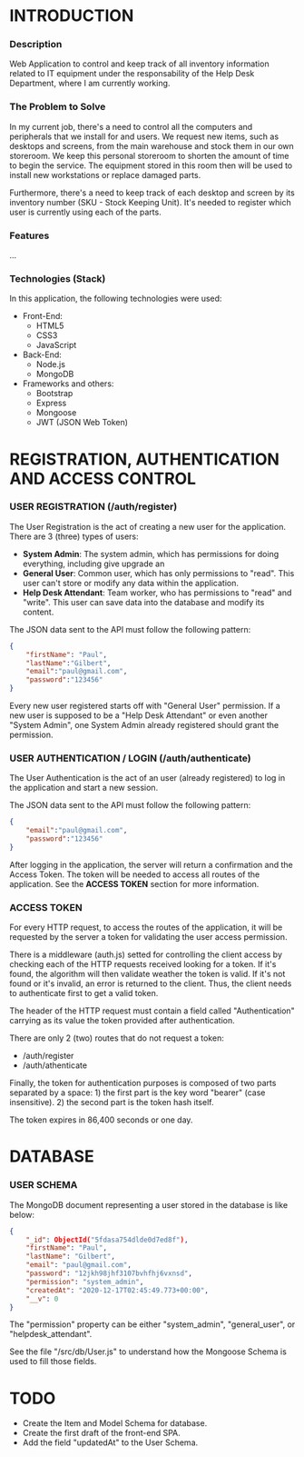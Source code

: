 # INTRODUCTION

### Description
Web Application to control and keep track of all inventory information related to IT equipment under the responsability of the Help Desk Department, where I am currently working.

### The Problem to Solve
In my current job, there's a need to control all the computers and peripherals that we install for and users.
We request new items, such as desktops and screens, from the main warehouse and stock them in our own storeroom. We keep this personal storeroom to shorten the amount of time to begin the service. The equipment stored in this room then will be used to install new workstations or replace damaged parts.

Furthermore, there's a need to keep track of each desktop and screen by its inventory number (SKU - Stock Keeping Unit). It's needed to register which user is currently using each of the parts.

### Features
...

### Technologies (Stack)
In this application, the following technologies were used:
* Front-End:
	* HTML5
	* CSS3
	* JavaScript
* Back-End:
	* Node.js
	* MongoDB
* Frameworks and others:
	* Bootstrap
	* Express
	* Mongoose
	* JWT (JSON Web Token)




# REGISTRATION, AUTHENTICATION AND ACCESS CONTROL

### USER REGISTRATION (/auth/register)
The User Registration is the act of creating a new user for the application. There are 3 (three) types of users:
* **System Admin**: The system admin, which has permissions for doing everything, including give upgrade an
* **General User**: Common user, which has only permissions to "read". This user can't store or modify any data within the application.
* **Help Desk Attendant**: Team worker, who has permissions to "read" and "write". This user can save data into the database and modify its content.

The JSON data sent to the API must follow the following pattern:
```JSON
{
	"firstName": "Paul",
	"lastName":"Gilbert",
	"email":"paul@gmail.com",
	"password":"123456"
}
```
Every new user registered starts off with "General User" permission. If a new user is supposed to be a "Help Desk Attendant" or even another "System Admin", one System Admin already registered should grant the permission.


### USER AUTHENTICATION / LOGIN (/auth/authenticate)
The User Authentication is the act of an user (already registered) to log in the application and start a new session.

The JSON data sent to the API must follow the following pattern:
```JSON
{
	"email":"paul@gmail.com",
	"password":"123456"
}
```
After logging in the application, the server will return a confirmation and the Access Token. The token will be needed to access all routes of the application.
See the **ACCESS TOKEN** section for more information.


### ACCESS TOKEN
For every HTTP request, to access the routes of the application, it will be requested by the server a token for validating the user access permission.

There is a middleware (auth.js) setted for controlling the client access by checking each of the HTTP requests received looking for a token. If it's found, the algorithm will then validate weather the token is valid. If it's not found or it's invalid, an error is returned to the client. Thus, the client needs to authenticate first to get a valid token.

The header of the HTTP request must contain a field called "Authentication" carrying as its value the token provided after authentication.

There are only 2 (two) routes that do not request a token:
* /auth/register
* /auth/athenticate

Finally, the token for authentication purposes is composed of two parts separated by a space: 
     1) the first part is the key word "bearer" (case insensitive).
     2) the second part is the token hash itself.

The token expires in 86,400 seconds or one day.





# DATABASE

### USER SCHEMA
The MongoDB document representing a user stored in the database is like below:
```JSON
{
	"_id": ObjectId("5fdasa754dlde0d7ed8f"),
	"firstName": "Paul",
	"lastName": "Gilbert",
	"email": "paul@gmail.com",
	"password": "12jkh98jhf3107bvhfhj6vxnsd",
	"permission": "system_admin",
	"createdAt": "2020-12-17T02:45:49.773+00:00",
	"__v": 0
}
```
The "permission" property can be either "system_admin", "general_user", or "helpdesk_attendant".

See the file "/src/db/User.js" to understand how the Mongoose Schema is used to fill those fields.






# TODO
* Create the Item and Model Schema for database.
* Create the first draft of the front-end SPA.
* Add the field "updatedAt" to the User Schema.